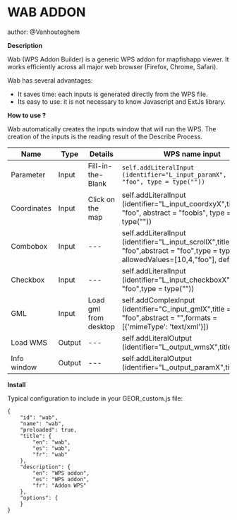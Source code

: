 WAB ADDON
================
author: @Vanhouteghem

**Description**

Wab (WPS Addon Builder) is a generic WPS addon for mapfishapp viewer. It works efficiently across all major web browser (Firefox, Chrome, Safari).

Wab has several advantages:
- It saves time: each inputs is generated directly from the WPS file.
- Its easy to use: it is not necessary to know Javascript and ExtJs library.

**How to use ?**

Wab automatically creates the inputs window that will run the WPS. The creation of the inputs is the reading result of the Describe Process.

| Name        | Type   | Details               | WPS name input                                                                                                                            |
|-------------|--------|-----------------------|-------------------------------------------------------------------------------------------------------------------------------------------|
| Parameter   | Input  | Fill-in-the-Blank     | ```self.addLiteralInput (identifier="L_input_paramX", title = "foo", type = type(""))```                                                        |
| Coordinates | Input  | Click on the map      | self.addLiteralInput (identifier="L_input_coordxyX",title = "foo", abstract = "foobis", type = type(""))                                  |
| Combobox    | Input  | ---                   | self.addLiteralInput (identifier="L_input_scrollX",title = "foo",abstract = "foo",type = type(""), allowedValues=[10,4,"foo"], default=4) |
| Checkbox    | Input  | ---                   | self.addLiteralInput (identifier="L_input_checkboxX",title = "foo",type = type(""))                                                       |
| GML         | Input  | Load gml from desktop | self.addComplexInput (identifier="C_input_gmlX",title = "foo",abstract = "",formats = [{'mimeType': 'text/xml'}])                         |
| Load WMS    | Output | ---                   | self.addLiteralOutput (identifier="L_output_wmsX",title="")                                                                               |
| Info window | Output | ---                   | self.addLiteralOutput (identifier="L_output_paramX",title="foo")                                                                          |


**Install** 

Typical configuration to include in your GEOR_custom.js file:

    {
        "id": "wab",
        "name": "wab",
        "preloaded": true,
        "title": {
            "en": "wab",
            "es": "wab",
            "fr": "wab"
        },
        "description": {
            "en": "WPS addon",
            "es": "WPS addon",
            "fr": "Addon WPS"
        },
        "options": {
        }
    }
